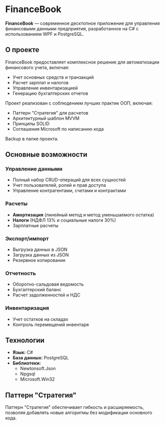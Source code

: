 # FinanceBook

**FinanceBook** — современное десктопное приложение для управления финансовыми данными предприятия, разработанное на C# с использованием WPF и PostgreSQL.

## О проекте

FinanceBook предоставляет комплексное решение для автоматизации финансового учета, включая:
- Учет основных средств и транзакций
- Расчет зарплат и налогов
- Управление инвентаризацией
- Генерацию бухгалтерских отчетов

Проект реализован с соблюдением лучших практик ООП, включая:
- Паттерн "Стратегия" для расчетов
- Архитектурный шаблон MVVM
- Принципы SOLID
- Соглашения Microsoft по написанию кода

Backup в папке проекта.
## Основные возможности

### Управление данными
- Полный набор CRUD-операций для всех сущностей
- Учет пользователей, ролей и прав доступа
- Управление контрагентами, счетами и контрактами

### Расчеты
- **Амортизация** (линейный метод и метод уменьшаемого остатка)
- **Налоги** (НДФЛ 13% и социальные налоги 30%)
- Зарплатные расчеты

### Экспорт/импорт
- Выгрузка данных в JSON
- Загрузка данных из JSON
- Резервное копирование

### Отчетность
- Оборотно-сальдовая ведомость
- Бухгалтерский баланс
- Расчет задолженностей и НДС

### Инвентаризация
- Учет остатков на складах
- Контроль перемещений инвентаря

## Технологии

- **Язык:** C#
- **База данных:** PostgreSQL
- **Библиотеки:**
  - Newtonsoft.Json
  - Npgsql
  - Microsoft.Win32

## Паттерн "Стратегия"
Паттерн "Стратегия" обеспечивает гибкость и расширяемость, позволяя добавлять новые алгоритмы без модификации основного кода.
